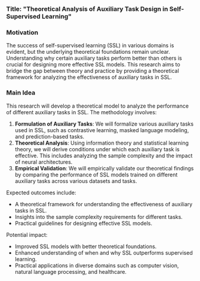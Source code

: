 ### Title: "Theoretical Analysis of Auxiliary Task Design in Self-Supervised Learning"

### Motivation
The success of self-supervised learning (SSL) in various domains is evident, but the underlying theoretical foundations remain unclear. Understanding why certain auxiliary tasks perform better than others is crucial for designing more effective SSL models. This research aims to bridge the gap between theory and practice by providing a theoretical framework for analyzing the effectiveness of auxiliary tasks in SSL.

### Main Idea
This research will develop a theoretical model to analyze the performance of different auxiliary tasks in SSL. The methodology involves:

1. **Formulation of Auxiliary Tasks**: We will formalize various auxiliary tasks used in SSL, such as contrastive learning, masked language modeling, and prediction-based tasks.
2. **Theoretical Analysis**: Using information theory and statistical learning theory, we will derive conditions under which each auxiliary task is effective. This includes analyzing the sample complexity and the impact of neural architectures.
3. **Empirical Validation**: We will empirically validate our theoretical findings by comparing the performance of SSL models trained on different auxiliary tasks across various datasets and tasks.

Expected outcomes include:

- A theoretical framework for understanding the effectiveness of auxiliary tasks in SSL.
- Insights into the sample complexity requirements for different tasks.
- Practical guidelines for designing effective SSL models.

Potential impact:

- Improved SSL models with better theoretical foundations.
- Enhanced understanding of when and why SSL outperforms supervised learning.
- Practical applications in diverse domains such as computer vision, natural language processing, and healthcare.